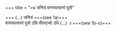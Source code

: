 +++
title = "०७ जनित्रं वानस्पत्यानां पुत्रो"

+++
(…) जनित्रं +++(see 1a)+++  
वानस्पत्यानां पुत्रो ऽसि वीरुद्भ्यो ऽधि (…) ॥ +++(see 1b-o)+++